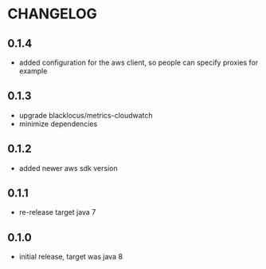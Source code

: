 # CHANGELOG

## 0.1.4
* added configuration for the aws client, so people can specify proxies for example

## 0.1.3
* upgrade blacklocus/metrics-cloudwatch
* minimize dependencies

## 0.1.2
* added newer aws sdk version 

## 0.1.1
* re-release target java 7

## 0.1.0
* initial release, target was java 8
